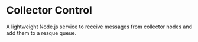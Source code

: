 # Collector Control

A lightweight Node.js service to receive messages from collector nodes and add them to a resque queue.
